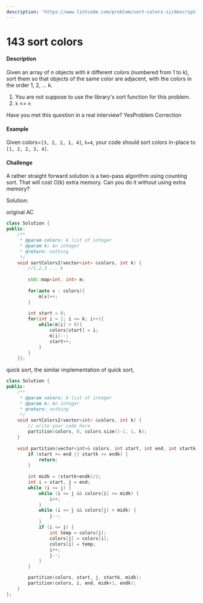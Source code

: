 ```yaml
---
description: 'https://www.lintcode.com/problem/sort-colors-ii/description'
---
```


# 143 sort colors

#### Description

Given an array of _n_ objects with _k_ different colors \(numbered from 1 to k\), sort them so that objects of the same color are adjacent, with the colors in the order 1, 2, ... k.

1. You are not suppose to use the library's sort function for this problem.
2. `k` &lt;= `n`

Have you met this question in a real interview?  YesProblem Correction

#### Example

Given colors=`[3, 2, 2, 1, 4]`, `k=4`, your code should sort colors in-place to `[1, 2, 2, 3, 4]`.

#### Challenge

A rather straight forward solution is a two-pass algorithm using counting sort. That will cost O\(k\) extra memory. Can you do it without using extra memory?



Solution:

original AC

```cpp
class Solution {
public:
    /**
     * @param colors: A list of integer
     * @param k: An integer
     * @return: nothing
     */
    void sortColors2(vector<int> &colors, int k) {
        //1,2,3 ... k 
        
        std::map<int, int> m;
        
        for(auto v : colors){
            m[v]++;
        }
        
        int start = 0;
        for(int i = 1; i <= k; i++){
            while(m[i] > 0){
                colors[start] = i;
                m[i]--;
                start++;
            }
        }
    }};
```





quick sort, the similar implementation of quick sort,

```cpp
class Solution {
public:
    /**
     * @param colors: A list of integer
     * @param k: An integer
     * @return: nothing
     */
    void sortColors2(vector<int> &colors, int k) {
        // write your code here
        partition(colors, 0, colors.size()-1, 1, k);
    }
    
    void partition(vector<int>& colors, int start, int end, int startk, int endk) {
        if (start >= end || startk >= endk) {
            return;
        }
        
        int midk = (startk+endk)/2;
        int i = start, j = end;
        while (i <= j) {
            while (i <= j && colors[i] <= midk) {
                i++;
            }
            while (i <= j && colors[j] > midk) {
                j--;
            }
            if (i <= j) {
                int temp = colors[j];
                colors[j] = colors[i];
                colors[i] = temp;
                i++;
                j--;
            }
        }

        partition(colors, start, j, startk, midk);
        partition(colors, i, end, midk+1, endk);
    }
};
```





